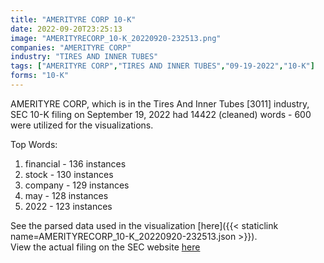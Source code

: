 ```yaml
---
title: "AMERITYRE CORP 10-K"
date: 2022-09-20T23:25:13
image: "AMERITYRECORP_10-K_20220920-232513.png"
companies: "AMERITYRE CORP"
industry: "TIRES AND INNER TUBES"
tags: ["AMERITYRE CORP","TIRES AND INNER TUBES","09-19-2022","10-K"]
forms: "10-K"
---
```

AMERITYRE CORP, which is in the Tires And Inner Tubes [3011] industry, SEC 10-K filing on September 19, 2022 had 14422 (cleaned) words - 600 were utilized for the visualizations.

Top Words:
1. financial - 136 instances
2. stock - 130 instances
3. company - 129 instances
4. may - 128 instances
5. 2022 - 123 instances


See the parsed data used in the visualization [here]({{< staticlink name=AMERITYRECORP_10-K_20220920-232513.json >}}).  
View the actual filing on the SEC website [here](https://www.sec.gov/Archives/edgar/data/945828/0001185185-22-001115.txt)